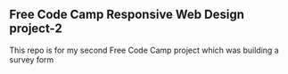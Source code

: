 ## Free Code Camp Responsive Web Design project-2

This repo is for my second Free Code Camp project which was building a survey form